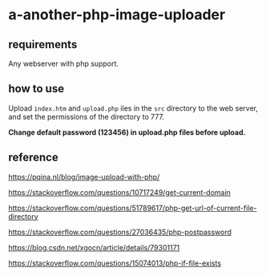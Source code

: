 # a-another-php-image-uploader

## requirements
Any webserver with php support.

## how to use
Upload `index.htm` and `upload.php` iles in the `src` directory to the web server, and set the permissions of the directory to 777.

**Change default password (123456) in upload.php files before upload.**


## reference

https://pqina.nl/blog/image-upload-with-php/

https://stackoverflow.com/questions/10717249/get-current-domain

https://stackoverflow.com/questions/51789617/php-get-url-of-current-file-directory

https://stackoverflow.com/questions/27036435/php-postpassword

https://blog.csdn.net/xgocn/article/details/79301171

https://stackoverflow.com/questions/15074013/php-if-file-exists
